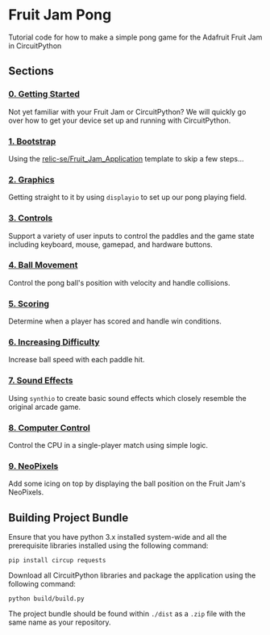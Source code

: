 # Fruit Jam Pong
Tutorial code for how to make a simple pong game for the Adafruit Fruit Jam in CircuitPython 

## Sections

### [0. Getting Started](./README-0-Getting-Started.md)
Not yet familiar with your Fruit Jam or CircuitPython? We will quickly go over how to get your device set up and running with CircuitPython.

### [1. Bootstrap](./README-1-Bootstrap.md)
Using the [relic-se/Fruit_Jam_Application](https://github.com/relic-se/Fruit_Jam_Application) template to skip a few steps...

### [2. Graphics](./README-2-Graphics.md)
Getting straight to it by using `displayio` to set up our pong playing field.

### [3. Controls](./README-3-Controls.md)
Support a variety of user inputs to control the paddles and the game state including keyboard, mouse, gamepad, and hardware buttons.

### [4. Ball Movement](./README-4-Ball-Movement.md)
Control the pong ball's position with velocity and handle collisions.

### [5. Scoring](./README-5-Scoring.md)
Determine when a player has scored and handle win conditions.

### [6. Increasing Difficulty](./README-6-Increasing-Difficulty.md)
Increase ball speed with each paddle hit.

### [7. Sound Effects](./README-7-Sound-Effects.md)
Using `synthio` to create basic sound effects which closely resemble the original arcade game.

### [8. Computer Control](./README-8-Computer-Control.md)
Control the CPU in a single-player match using simple logic.

### [9. NeoPixels](./README-9-NeoPixels.md)
Add some icing on top by displaying the ball position on the Fruit Jam's NeoPixels.

## Building Project Bundle
Ensure that you have python 3.x installed system-wide and all the prerequisite libraries installed using the following command:

``` shell
pip install circup requests
```

Download all CircuitPython libraries and package the application using the following command:

``` shell
python build/build.py
```

The project bundle should be found within `./dist` as a `.zip` file with the same name as your repository.
